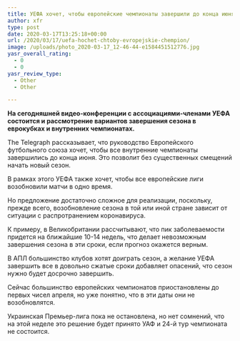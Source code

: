```yaml
---
title: УЕФА хочет, чтобы европейские чемпионаты завершили до конца июня
author: xfr
type: post
date: 2020-03-17T13:25:18+00:00
url: /2020/03/17/uefa-hochet-chtoby-evropejskie-chempion/
image: /uploads/photo_2020-03-17_12-46-44-e1584451512776.jpg
yasr_overall_rating:
  - 0
  - 0
yasr_review_type:
  - Other
  - Other

---
```

**На сегодняшней видео-конференции с ассоциациями-членами УЕФА состоится и рассмотрение вариантов завершения сезона в еврокубках и внутренних чемпионатах.**

The Telegraph рассказывает, что руководство Европейского футбольного союза хочет, чтобы все внутренние чемпионаты завершились до конца июня. Это позволит без существенных смещений начать новый сезон.

В рамках этого УЕФА также хочет, чтобы все европейские лиги возобновили матчи в одно время.

Но предложение достаточно сложное для реализации, поскольку, прежде всего, возобновление сезона в той или иной стране зависит от ситуации с распротранением коронавируса.

К примеру, в Великобритании рассчитывают, что пик заболеваемости придется на ближайшие 10-14 недель, что делает невозможным завершения сезона в эти сроки, если прогноз окажется верным.

В АПЛ большинство клубов хотят доиграть сезон, а желание УЕФА завершить все в довольно сжатые сроки добавляет опасений, что сезон нужно будет досрочно завершить.

Сейчас большинство европейских чемпионатов приостановлены до первых чисел апреля, но уже понятно, что в эти даты они не возобновлятся.

Украинская Премьер-лига пока не остановлена, но нет сомнений, что на этой неделе это решение будет принято УАФ и 24-й тур чемпионата не состоится.